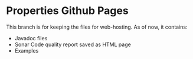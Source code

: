 # Properties Github Pages

This branch is for keeping the files for web-hosting. As of now, it contains:
- Javadoc files
- Sonar Code quality report saved as HTML page
- Examples
